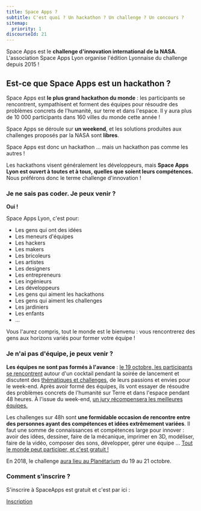 ```yaml
---
title: Space Apps ?
subtitle: C'est quoi ? Un hackathon ? Un challenge ? Un concours ?
sitemap:
  priority: 1
discourseId: 21
---
```


Space Apps est le __challenge d'innovation international de la NASA__. L'association Space Apps Lyon organise l'édition Lyonnaise du challenge depuis 2015 !

## Est-ce que Space Apps est un hackathon ?

Space Apps est __le plus grand hackathon du monde__ : les participants se rencontrent, sympathisent et forment des équipes pour résoudre des problèmes concrets de l'humanité, sur terre et dans l'espace. Il y aura plus de 10 000 participants dans 160 villes du monde cette année !

Space Apps se déroule sur __un weekend__, et les solutions produites aux challenges proposés par la NASA sont __libres__.

Space Apps est donc un hackathon ... mais un hackathon pas comme les autres !

Les hackathons visent généralement les développeurs, mais __Space Apps Lyon est ouvert à toutes et à tous, quelles que soient leurs compétences.__ Nous préférons donc le terme challenge d'innovation !

### Je ne sais pas coder. Je peux venir ?

__Oui !__

Space Apps Lyon, c'est pour:

+ Les gens qui ont des idées
+ Les meneurs d'équipes
+ Les hackers
+ Les makers
+ Les bricoleurs
+ Les artistes
+ Les designers
+ Les entrepreneurs
+ Les ingénieurs
+ Les développeurs
+ Les gens qui aiment les hackathons
+ Les gens qui aiment les challenges
+ Les jardiniers
+ Les enfants
+ ...

Vous l'aurez compris, tout le monde est le bienvenu : vous rencontrerez des gens aux horizons variés pour former votre équipe !

### Je n'ai pas d'équipe, je peux venir ?

__Les équipes ne sont pas formés à l'avance__ : [le 19 octobre, les participants se rencontrent](deroulement-space-apps-lyon-2018) autour d'un cocktail pendant la soirée de lancement et discutent des [thématiques et challenges](les-challenges-de-la-nasa-space-apps-2018), de leurs passions et envies pour le week-end. Après avoir formé des équipes, ils vont essayer de résoudre des problèmes concrets de l'humanité sur Terre et dans l'espace pendant 48 heures. À l'issue du week-end, [un jury récompensera les meilleures équipes.](competition-jury-de-space-apps-lyon-2018)

Les challenges sur 48h sont __une formidable occasion de rencontre entre des personnes ayant des compétences et idées extrêmement variées__. Il faut une somme de connaissances et compétences large pour innover : avoir des idées, dessiner, faire de la mécanique, imprimer en 3D, modéliser, faire de la vidéo, composer des sons, développer, gérer une équipe ... [Tout le monde peut participer, et c'est gratuit !](qui-peut-participer-a-space-apps)

En 2018, le challenge [aura lieu au Planétarium](venir-a-space-apps-lyon-au-planetarium) du 19 au 21 octobre.

### Comment s'inscrire ?

S'inscrire à SpaceApps est gratuit et c'est par ici : 
<div class="text-center">
  <a href="https://www.eventbrite.fr/e/billets-space-apps-2018-challenge-dinnovation-la-nasa-a-besoin-de-vous-48157155348?utm-medium=discovery&amp;utm-campaign=social&amp;utm-content=attendeeshare&amp;aff=escb&amp;utm-source=cp&amp;utm-term=listing" class="btn btn-lg btn-chunky" target="_blank"><span class="fa fa-rocket"></span> Inscription</a>
</div>
